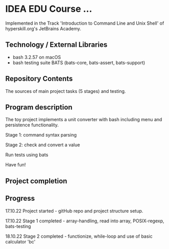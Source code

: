 # IDEA EDU Course ...

Implemented in the Track 'Introduction to Command Line and Unix Shell' of hyperskill.org's JetBrains Academy.

## Technology / External Libraries

- bash 3.2.57 on macOS
- bash testing suite BATS (bats-core, bats-assert, bats-support)

## Repository Contents

The sources of main project tasks (5 stages) and testing.

## Program description

The toy project implements a unit converter with bash including menu and persistence functionality.

Stage 1: command syntax parsing

Stage 2: check and convert a value

Run tests using bats

Have fun!

## Project completion

[//]: # (Project was completed on 20.09.22.)

## Progress

17.10.22 Project started - gitHub repo and project structure setup.

17.10.22 Stage 1 completed - array-handling, read into array, POSIX-regexp, bats-testing

18.10.22 Stage 2 completed - functionize, while-loop and use of basic calculator 'bc'
